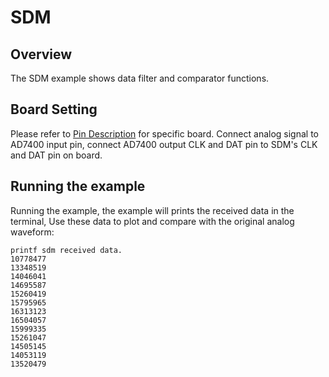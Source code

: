 # SDM

## Overview

The SDM example shows data filter and comparator functions.

## Board Setting

Please refer to [Pin Description](lab_board_resource) for specific board.
Connect analog signal to AD7400 input pin, connect AD7400 output CLK and DAT pin to SDM's CLK and DAT pin on board.


## Running the example

Running the example, the example will prints the received data in the terminal, Use these data to plot and compare with the original analog waveform:
```console
printf sdm received data.
10778477
13348519
14046041
14695587
15260419
15795965
16313123
16504057
15999335
15261047
14505145
14053119
13520479
```
